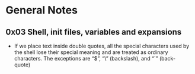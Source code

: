 # General Notes

## 0x03 Shell, init files, variables and expansions
- If we place text inside double quotes, all the special characters used by the shell lose their special meaning and are treated as ordinary characters. The exceptions are “$”, “\” (backslash), and “`” (back- quote)
